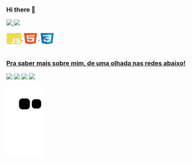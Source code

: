 ### Hi there 👋

<div>
  <a href="https://github.com/GisellePrecegueiro">
  <img height="180em" src="https://github-readme-stats.vercel.app/api?username=GisellePrecegueiro&show_icons=true&theme=radical&include_all_commits=true&count_private=true"/>
  <img height="180em" src="https://github-readme-stats.vercel.app/api/top-langs/?username=GisellePrecegueiro&layout=compact&langs_count=6&theme=radical"/>
</div>
<div style="display: inline_block"><br>
  <img align="center" alt="Js" height="30" width="40" src="https://raw.githubusercontent.com/devicons/devicon/master/icons/javascript/javascript-plain.svg">
  <img align="center" alt="HTML" height="30" width="40" src="https://raw.githubusercontent.com/devicons/devicon/master/icons/html5/html5-original.svg">
  <img align="center" alt="CSS" height="30" width="40" src="https://raw.githubusercontent.com/devicons/devicon/master/icons/css3/css3-original.svg">
</div>
 
 <br>
 
  ### Pra saber mais sobre mim, de uma olhada nas redes abaixo!
 
<div> 
  <a href="https://www.instagram.com/giisellec/" target="_blank"><img src="https://img.shields.io/badge/-Instagram-%23E4405F?style=for-the-badge&logo=instagram&logoColor=white" target="_blank"></a>
 <a href="" target="_blank"><img src="https://img.shields.io/badge/Discord-7289DA?style=for-the-badge&logo=discord&logoColor=white" target="_blank"></a> 
 <a href="www.linkedin.com/in/giselle-precegueiro" target="_blank"><img src="https://img.shields.io/badge/-LinkedIn-%230077B5?style=for-the-badge&logo=linkedin&logoColor=white" target="_blank"></a>
  <a href="https://codepen.io/giselleprecegueiro"><img width="120px" src="https://cdn.jsdelivr.net/gh/devicons/devicon/icons/codepen/codepen-plain.svg"> </a>
          
 
  ![Snake animation](https://github.com/GisellePrecegueiro/GisellePrecegueiro/blob/output/github-contribution-grid-snake.svg)

</div>
